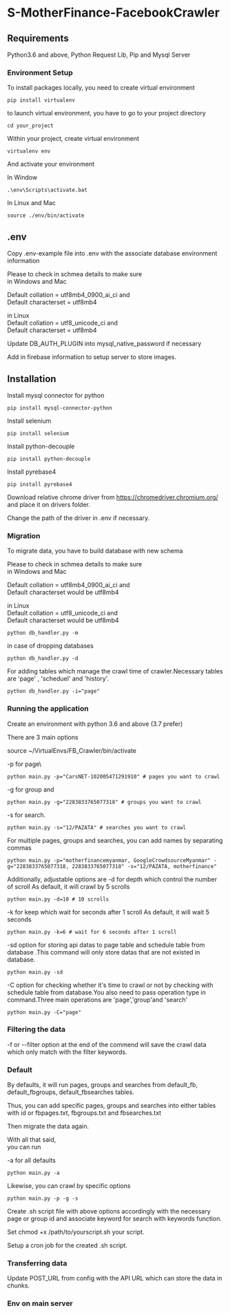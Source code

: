 # S-MotherFinance-FacebookCrawler

## Requirements

Python3.6 and above, Python Request Lib, Pip and Mysql Server

### Environment Setup

To install packages locally, you need to create virtual environment

```
pip install virtualenv
```

to launch virtual environment, you have to go to your project directory

```
cd your_project
```

Within your project, create virtual environment

```
virtualenv env
```

And activate your environment

In Window

```
.\env\Scripts\activate.bat
```

In Linux and Mac

```
source ./env/bin/activate
```

## .env

Copy .env-example file into .env with the associate database environment information

Please to check in schmea details to make sure  
in Windows and Mac

Default collation = utf8mb4_0900_ai_ci and  
Default characterset = utf8mb4

in Linux  
Default collation = utf8_unicode_ci and  
Default characterset = utf8mb4

Update DB_AUTH_PLUGIN into mysql_native_password if necessary

Add in firebase information to setup server to store images.

## Installation

Install mysql connector for python

```
pip install mysql-connector-python
```

Install selenium

```
pip install selenium
```

Install python-decouple

```
pip install python-decouple
```

Install pyrebase4

```
pip install pyrebase4
```

Download relative chrome driver from https://chromedriver.chromium.org/ and place it on drivers folder.

Change the path of the driver in .env if necessary.

### Migration

To migrate data, you have to build database with new schema

Please to check in schmea details to make sure  
in Windows and Mac

Default collation = utf8mb4_0900_ai_ci and  
Default characterset would be utf8mb4

in Linux  
Default collation = utf8_unicode_ci and  
Default characterset would be utf8mb4

```
python db_handler.py -m
```

in case of dropping databases

```
python db_handler.py -d
```
For adding tables which manage the crawl time of crawler.Necessary tables are 'page' , 'scheduel' and 'history'.

```
python db_handler.py -i="page"
```
### Running the application

Create an environment with python 3.6 and above (3.7 prefer)

There are 3 main options

source ~/VirtualEnvs/FB_Crawler/bin/activate

-p for page\

```
python main.py -p="CarsNET-102005471291910" # pages you want to crawl
```

-g for group and

```
python main.py -g="2283833765077318" # groups you want to crawl
```

-s for search.

```
python main.py -s="12/PAZATA" # searches you want to crawl
```

For multiple pages, groups and searches, you can add names by separating commas

```
python main.py -p="motherfinancemyanmar, GoogleCrowdsourceMyanmar" -g="2283833765077318, 2283833765077318" -s="12/PAZATA, motherfinance"
```

Additionally, adjustable options are
-d for depth which control the number of scroll
As default, it will crawl by 5 scrolls

```
python main.py -d=10 # 10 scrolls
```

-k for keep which wait for seconds after 1 scroll
As default, it will wait 5 seconds

```
python main.py -k=6 # wait for 6 seconds after 1 scroll
```
-sd option for storing api datas to page table and schedule table from database .This command will only store datas that are not existed in database.

```
python main.py -sd 
```
-C option for checking whether it's time to crawl or not by checking with schedule table from database.You also need to pass operation type in command.Three main operations are 'page','group'and 'search'

```
python main.py -C="page" 
```

### Filtering the data

-f or --filter option at the end of the commend will save the crawl data which only match with the filter keywords. 


### Default

By defaults, it will run pages, groups and searches from default_fb, default_fbgroups, default_fbsearches tables.

Thus, you can add specific pages, groups and searches into either tables with id or fbpages.txt, fbgroups.txt and fbsearches.txt

Then migrate the data again.

With all that said,  
you can run

-a for all defaults

```
python main.py -a
```

Likewise, you can crawl by specific options

```
python main.py -p -g -s
```

Create .sh script file with above options accordingly with the necessary page or group id and associate keyword for search with keywords function.

Set chmod +x /path/to/yourscript.sh your script.

Setup a cron job for the created .sh script.

### Transferring data

Update POST_URL from config with the API URL which can store the data in chunks.


### Env on main server
